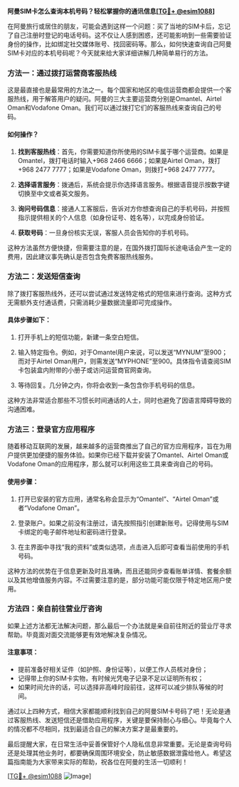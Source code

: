 **阿曼SIM卡怎么查询本机号码？轻松掌握你的通讯信息[[TG💪+ @esim1088](https://t.me/s/esim1088)]**

在阿曼旅行或居住的朋友，可能会遇到这样一个问题：买了当地的SIM卡后，忘记了自己注册时登记的电话号码。这不仅让人感到困惑，还可能影响到一些需要验证身份的操作，比如绑定社交媒体账号、找回密码等。那么，如何快速查询自己阿曼SIM卡对应的本机号码呢？今天就来给大家详细讲解几种简单易行的方法。

### 方法一：通过拨打运营商客服热线

这是最直接也是最常用的方法之一。每个国家和地区的电信运营商都会提供一个客服热线，用于解答用户的疑问。阿曼的三大主要运营商分别是Omantel、Airtel Oman和Vodafone Oman。我们可以通过拨打它们的客服热线来查询自己的号码。

#### 如何操作？
1. **找到客服热线**：首先，你需要知道你所使用的SIM卡属于哪个运营商。如果是Omantel，拨打电话时输入+968 2466 6666；如果是Airtel Oman，拨打+968 2477 7777；如果是Vodafone Oman，则拨打+968 2477 7777。
   
2. **选择语言服务**：拨通后，系统会提示你选择语言服务。根据语音提示按数字键切换至中文或者英文服务。

3. **询问号码信息**：接通人工客服后，告诉对方你想查询自己的手机号码，并按照指示提供相关的个人信息（如身份证号、姓名等），以完成身份验证。

4. **获取号码**：一旦身份核实无误，客服人员会告知你的手机号码。

这种方法虽然方便快捷，但需要注意的是，在国外拨打国际长途电话会产生一定的费用，因此建议事先确认是否包含免费客服热线服务。

### 方法二：发送短信查询

除了拨打客服热线外，还可以尝试通过发送特定格式的短信来进行查询。这种方式无需额外支付通话费，只需消耗少量数据流量即可完成操作。

#### 具体步骤如下：
1. 打开手机上的短信功能，新建一条空白短信。
   
2. 输入特定指令。例如，对于Omantel用户来说，可以发送“MYNUM”至900；而对于Airtel Oman用户，则需发送“MYPHONE”至900。具体指令请查阅SIM卡包装盒内附带的小册子或访问运营商官网查询。

3. 等待回复。几分钟之内，你将会收到一条包含你手机号码的信息。

这种方法非常适合那些不习惯长时间通话的人士，同时也避免了因语言障碍导致的沟通困难。

### 方法三：登录官方应用程序

随着移动互联网的发展，越来越多的运营商推出了自己的官方应用程序，旨在为用户提供更加便捷的服务体验。如果你已经下载并安装了Omantel、Airtel Oman或Vodafone Oman的应用程序，那么就可以利用这些工具来查询自己的号码。

#### 使用步骤：
1. 打开已安装的官方应用，通常名称会显示为“Omantel”、“Airtel Oman”或者“Vodafone Oman”。

2. 登录账户。如果之前没有注册过，请先按照指引创建新账号。记得使用与SIM卡绑定的电子邮件地址和密码进行登录。

3. 在主界面中寻找“我的资料”或类似选项，点击进入后即可查看当前使用的手机号码。

这种方法的优势在于信息更新及时且准确，而且还能同步查看账单详情、套餐余额以及其他增值服务内容。不过需要注意的是，部分功能可能仅限于特定地区用户使用。

### 方法四：亲自前往营业厅咨询

如果上述方法都无法解决问题，那么最后一个办法就是亲自前往附近的营业厅寻求帮助。毕竟面对面交流能够更有效地解决复杂情况。

#### 注意事项：
- 提前准备好相关证件（如护照、身份证等），以便工作人员核对身份；
- 记得带上你的SIM卡实物，有时候光凭电子记录不足以证明所有权；
- 如果时间允许的话，可以选择非高峰时段前往，这样可以减少排队等候的时间。

通过以上四种方式，相信大家都能顺利找到自己的阿曼SIM卡号码了吧！无论是通过客服热线、发送短信还是借助应用程序，关键是要保持耐心与细心。毕竟每个人的情况都不尽相同，找到最适合自己的解决方案才是最重要的。

最后提醒大家，在日常生活中妥善保管好个人隐私信息非常重要。无论是查询号码还是处理其他业务时，都要确保周围环境安全，防止敏感数据泄露给他人。希望这篇指南能为大家带来实际的帮助，祝各位在阿曼的生活一切顺利！

[[TG💪+ @esim1088](https://t.me/s/esim1088) ![Image](https://i.postimg.cc/4NQfJmqS/Snipaste-2025-05-13-00-14-12.png)]